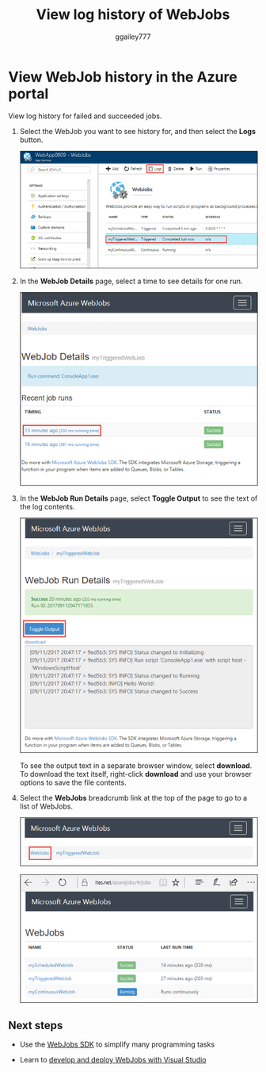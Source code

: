 ﻿---
title: View log history of WebJobs
description: View log history for failed and succeeded jobs.
author: ggailey777
ms.topic: conceptual
ms.date: 10/16/2018
ms.author: glenga
ROBOTS: NOINDEX,NOFOLLOW
---

# View WebJob history in the Azure portal

View log history for failed and succeeded jobs.

1. Select the WebJob you want to see history for, and then select the **Logs** button.

    ![Logs button](./media/web-sites-create-web-jobs/wjbladelogslink.png)

1. In the **WebJob Details** page, select a time to see details for one run.

    ![WebJob Details](./media/web-sites-create-web-jobs/webjobdetails.png)

1. In the **WebJob Run Details** page, select **Toggle Output** to see the text of the log contents.

    ![Web job run details](./media/web-sites-create-web-jobs/webjobrundetails.png)

    To see the output text in a separate browser window, select **download**. To download the text itself, right-click **download** and use your browser options to save the file contents.

1. Select the **WebJobs** breadcrumb link at the top of the page to go to a list of WebJobs.

    ![WebJob breadcrumb](./media/web-sites-create-web-jobs/breadcrumb.png)

    ![List of WebJobs in history dashboard](./media/web-sites-create-web-jobs/webjobslist.png)

## Next steps

* Use the [WebJobs SDK](https://github.com/Azure/azure-webjobs-sdk/wiki) to simplify many programming tasks

* Learn to [develop and deploy WebJobs with Visual Studio](webjobs-dotnet-deploy-vs.md)